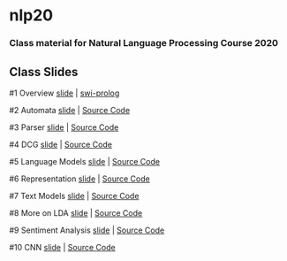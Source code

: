 # nlp20

### Class material for Natural Language Processing Course 2020

## Class Slides
#1 Overview [slide](https://info-ruc.github.io/nlp20/overview.pdf) 
| [swi-prolog](https://www.swi-prolog.org/)

#2 Automata [slide](https://info-ruc.github.io/nlp20/automata.pdf) 
| [Source Code](https://info-ruc.github.io/nlp20/auto.pl)

#3 Parser [slide](https://info-ruc.github.io/nlp20/parser.pdf) 
| [Source Code](https://info-ruc.github.io/nlp20/parser.pl)

#4 DCG [slide](https://info-ruc.github.io/nlp20/dcg.pdf) 
| [Source Code](https://info-ruc.github.io/nlp20/dcg.zip)

#5 Language Models [slide](https://info-ruc.github.io/nlp20/lanmod.pdf) 
| [Source Code](https://info-ruc.github.io/nlp20/spacy-intro.ipynb)

#6 Representation [slide](https://info-ruc.github.io/nlp20/representation.pdf) 
| [Source Code](https://info-ruc.github.io/nlp20/gensim-intro.ipynb)

#7 Text Models [slide](https://info-ruc.github.io/nlp20/textmodel.pdf) 
| [Source Code](https://info-ruc.github.io/nlp20/textmodel.zip)

#8 More on LDA [slide](https://info-ruc.github.io/nlp20/morelda.pdf) 
| [Source Code](https://info-ruc.github.io/nlp20/morelda.zip)

#9 Sentiment Analysis [slide](https://info-ruc.github.io/nlp20/sentiment.pdf) 
| [Source Code](https://info-ruc.github.io/nlp20/sentiment.zip)

#10 CNN [slide](https://info-ruc.github.io/nlp20/dl-cnn.pdf) 
| [Source Code](https://info-ruc.github.io/nlp20/cnn.zip)
